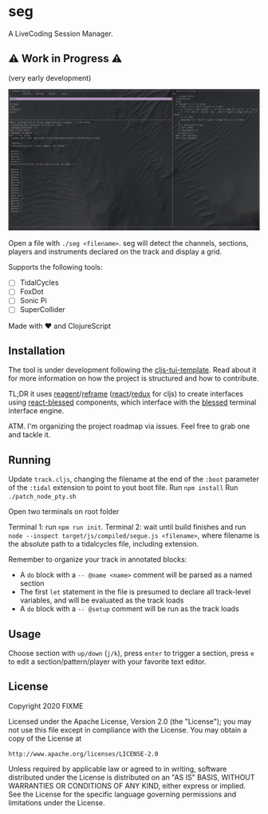 # seg

A LiveCoding Session Manager.

## ⚠️ Work in Progress ⚠️
(very early development)

![asdasd](img/2020-12-12-seg.png) 


Open a file with `./seg <filename>`. seg will detect the channels, sections, players and instruments declared on the track and display a grid.

Supports the following tools:

 - [ ] TidalCycles
 - [ ] FoxDot
 - [ ] Sonic Pi
 - [ ] SuperCollider

Made with ❤ and ClojureScript

## Installation

The tool is under development following the [cljs-tui-template](https://github.com/eccentric-j/cljs-tui-template). Read about it for more information on how the project is structured and how to contribute.

TL;DR it uses [reagent](https://reagent-project.github.io/)/[reframe](https://github.com/Day8/re-frame) ([react](https://reactjs.org/)/[redux](https://redux.js.org/) for cljs) to create interfaces using [react-blessed](https://github.com/Yomguithereal/react-blessed) components, which interface with the [blessed](https://github.com/chjj/blessed) terminal interface engine.

ATM. I'm organizing the project roadmap via issues. Feel free to grab one and tackle it.

## Running 

Update `track.cljs`, changing the filename at the end of the `:boot` parameter of the `:tidal` extension to point to yout boot file.
Run `npm install`
Run `./patch_node_pty.sh`

Open two terminals on root folder

Terminal 1: run `npm run init`.
Terminal 2: wait until build finishes and run `node --inspect target/js/compiled/segue.js <filename>`, where filename is the absolute path to a tidalcycles file, including extension.

Remember to organize your track in annotated blocks:

- A `do` block with a `-- @name <name>` comment will be parsed as a named section
- The first `let` statement in the file is presumed to declare all track-level variables, and will be evaluated as the track loads
- A `do` block with a `-- @setup` comment will be run as the track loads

## Usage

Choose section with `up/down` (`j/k`), press `enter` to trigger a section, press `e` to edit a section/pattern/player with your favorite text editor.


## License
Copyright 2020 FIXME

Licensed under the Apache License, Version 2.0 (the "License");
you may not use this file except in compliance with the License.
You may obtain a copy of the License at

    http://www.apache.org/licenses/LICENSE-2.0

Unless required by applicable law or agreed to in writing, software
distributed under the License is distributed on an "AS IS" BASIS,
WITHOUT WARRANTIES OR CONDITIONS OF ANY KIND, either express or implied.
See the License for the specific language governing permissions and
limitations under the License.
